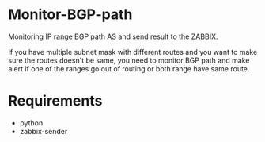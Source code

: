 # Monitor-BGP-path
Monitoring IP range BGP path AS and send result to the ZABBIX.

If you have multiple subnet mask with different routes and you want to make sure the routes doesn't be same, you need to monitor BGP path and make alert if one of the ranges go out of routing or both range have same route.

# Requirements
- python
- zabbix-sender
